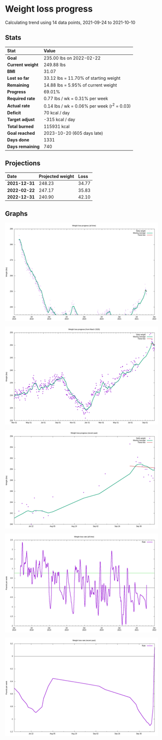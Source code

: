 # Weight loss progress

Calculating trend using 14 data points, 2021-09-24 to 2021-10-10

## Stats

Stat|Value
:-|:-
**Goal**|235.00 lbs on 2022-02-22
**Current weight**|249.88 lbs
**BMI**|31.07
**Lost so far**|33.12 lbs = 11.70% of starting weight
**Remaining**|14.88 lbs =  5.95% of current  weight
**Progress**|69.01%
**Required rate**|0.77 lbs / wk = 0.31% per week
**Actual rate**|0.14 lbs / wk = 0.06% per week  (r<sup>2</sup> = 0.03)
**Deficit**|70 kcal / day
**Target adjust**|-315 kcal / day
**Total burned**|115931 kcal
**Goal reached**|2023-10-20 (605 days late)
**Days done**|1331
**Days remaining**|740

## Projections

Date|Projected weight|Loss
:-|:-|:-
**2021-12-31**|248.23|34.77
**2022-02-22**|247.17|35.83
**2022-12-31**|240.90|42.10

## Graphs

![](weight-graph-alltime.png)

![](weight-graph-covid.png)

![](weight-graph-recent.png)

![](rate-graph-alltime.png)

![](rate-graph-recent.png)
